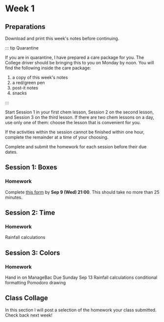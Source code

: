 # Week 1

## Preparations

Download and print this week's notes before continuing.

::: tip Quarantine

If you are in quarantine, I have prepared a care package for you.  The College driver should be bringing this to you on Monday by noon.  You will find the following inside the care package:
  1. a copy of this week's notes
  2. a red/green pen
  3. post-it notes
  4. snacks

:::

Start Session 1 in your first chem lesson, Session 2 on the second lesson, and Session 3 on the third lesson.  If there are two chem lessons on a day, use only one of them: choose the lesson that is convenient for you.

If the activities within the session cannot be finished within one hour, complete the remainder at a time of your choosing.

Complete and submit the homework for each session before their due dates.

## Session 1: Boxes

<puzzle-WhatYouWillLearn />
<puzzle-GoogleFolders />
<puzzle-GoogleSheetsSetupUI />

### Homework

Complete [this form](https://airtable.com/shrZvFqT2cXIdPRG1) by **Sep 9 (Wed) 21:00**.  This should take no more than 25 minutes.

## Session 2: Time

<puzzle-GoogleCalendar />
<puzzle-PomodoroMethod />
<puzzle-UnitConversion />
<puzzle-SIUnitsScientificNotation />
<puzzle-GoogleSheetsFormula />

### Homework

Rainfall calculations

## Session 3: Colors

<puzzle-ColorUsage />
<puzzle-GoogleSheetsCondFormat />
<puzzle-TodoList />

### Homework

Hand in on ManageBac
Due Sunday Sep 13
Rainfall calculations conditional formatting
Pomodoro drawing

## Class Collage

In this section I will post a selection of the homework your class submitted.  Check back next week!